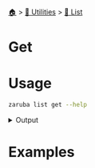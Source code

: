 <!--startTocHeader-->
[🏠](../../README.md) > [🔧 Utilities](../README.md) > [🧺 List](README.md)
# Get
<!--endTocHeader-->

# Usage

<!--startCode-->
```bash
zaruba list get --help
```
 
<details>
<summary>Output</summary>
 
```````
Get jsonList element at an index

Usage:
  zaruba list get <jsonList> <index> [flags]

Examples:

> zaruba list get '["🍊","🍓","🍇"]' 0
🍓

> zaruba list contain '["🍊","🍓","🍇"]' 2
🍇


Flags:
  -h, --help   help for get
```````
</details>
<!--endCode-->

# Examples


<!--startTocSubTopic-->
<!--endTocSubTopic-->